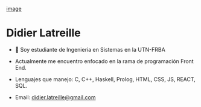 [image](https://github.com/DidierLatreille/DidierLatreille/assets/62679664/dbf5d914-50fb-4ef6-becf-a486c16ccc03)


<h1>Didier Latreille</h1>

- 👋 Soy estudiante de Ingenieria en Sistemas en la UTN-FRBA

- Actualmente me encuentro enfocado en la rama de programación Front End.

- Lenguajes que manejo: C, C++, Haskell, Prolog, HTML, CSS, JS, REACT, SQL.

- Email: didier.latreille@gmail.com
